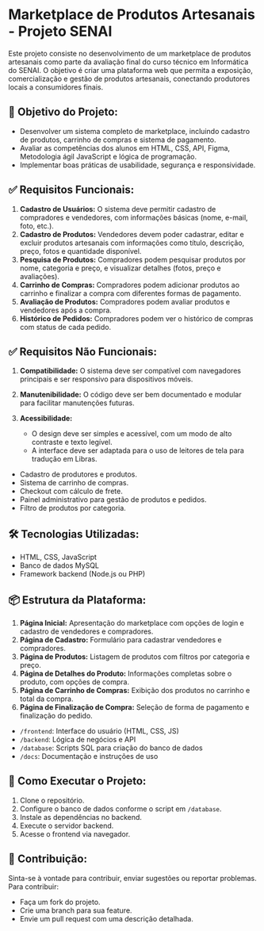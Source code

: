 # Marketplace de Produtos Artesanais - Projeto SENAI


Este projeto consiste no desenvolvimento de um marketplace de produtos artesanais como parte da avaliação final do curso técnico em Informática do SENAI. O objetivo é criar uma plataforma web que permita a exposição, comercialização e gestão de produtos artesanais, conectando produtores locais a consumidores finais.


## 🎯 **Objetivo do Projeto:**

* Desenvolver um sistema completo de marketplace, incluindo cadastro de produtos, carrinho de compras e sistema de pagamento.
* Avaliar as competências dos alunos em HTML, CSS, API, Figma, Metodologia ágil JavaScript e lógica de programação.
* Implementar boas práticas de usabilidade, segurança e responsividade.

## ✅ **Requisitos Funcionais:**

1. **Cadastro de Usuários:** O sistema deve permitir cadastro de compradores e vendedores, com informações básicas (nome, e-mail, foto, etc.).
2. **Cadastro de Produtos:** Vendedores devem poder cadastrar, editar e excluir produtos artesanais com informações como título, descrição, preço, fotos e quantidade disponível.
3. **Pesquisa de Produtos:** Compradores podem pesquisar produtos por nome, categoria e preço, e visualizar detalhes (fotos, preço e avaliações).
4. **Carrinho de Compras:** Compradores podem adicionar produtos ao carrinho e finalizar a compra com diferentes formas de pagamento.
5. **Avaliação de Produtos:** Compradores podem avaliar produtos e vendedores após a compra.
6. **Histórico de Pedidos:** Compradores podem ver o histórico de compras com status de cada pedido.

## ✅ **Requisitos Não Funcionais:**

1. **Compatibilidade:** O sistema deve ser compatível com navegadores principais e ser responsivo para dispositivos móveis.
2. **Manutenibilidade:** O código deve ser bem documentado e modular para facilitar manutenções futuras.
3. **Acessibilidade:**

   * O design deve ser simples e acessível, com um modo de alto contraste e texto legível.
   * A interface deve ser adaptada para o uso de leitores de tela para tradução em Libras.

* Cadastro de produtores e produtos.
* Sistema de carrinho de compras.
* Checkout com cálculo de frete.
* Painel administrativo para gestão de produtos e pedidos.
* Filtro de produtos por categoria.

## 🛠️ **Tecnologias Utilizadas:**

* HTML, CSS, JavaScript
* Banco de dados MySQL
* Framework backend (Node.js ou PHP)

## 📦 **Estrutura da Plataforma:**

1. **Página Inicial:** Apresentação do marketplace com opções de login e cadastro de vendedores e compradores.
2. **Página de Cadastro:** Formulário para cadastrar vendedores e compradores.
3. **Página de Produtos:** Listagem de produtos com filtros por categoria e preço.
4. **Página de Detalhes do Produto:** Informações completas sobre o produto, com opções de compra.
5. **Página de Carrinho de Compras:** Exibição dos produtos no carrinho e total da compra.
6. **Página de Finalização de Compra:** Seleção de forma de pagamento e finalização do pedido.

* `/frontend`: Interface do usuário (HTML, CSS, JS)
* `/backend`: Lógica de negócios e API
* `/database`: Scripts SQL para criação do banco de dados
* `/docs`: Documentação e instruções de uso

## 🚀 **Como Executar o Projeto:**

1. Clone o repositório.
2. Configure o banco de dados conforme o script em `/database`.
3. Instale as dependências no backend.
4. Execute o servidor backend.
5. Acesse o frontend via navegador.

## 📝 **Contribuição:**

Sinta-se à vontade para contribuir, enviar sugestões ou reportar problemas. Para contribuir:

* Faça um fork do projeto.
* Crie uma branch para sua feature.
* Envie um pull request com uma descrição detalhada.
